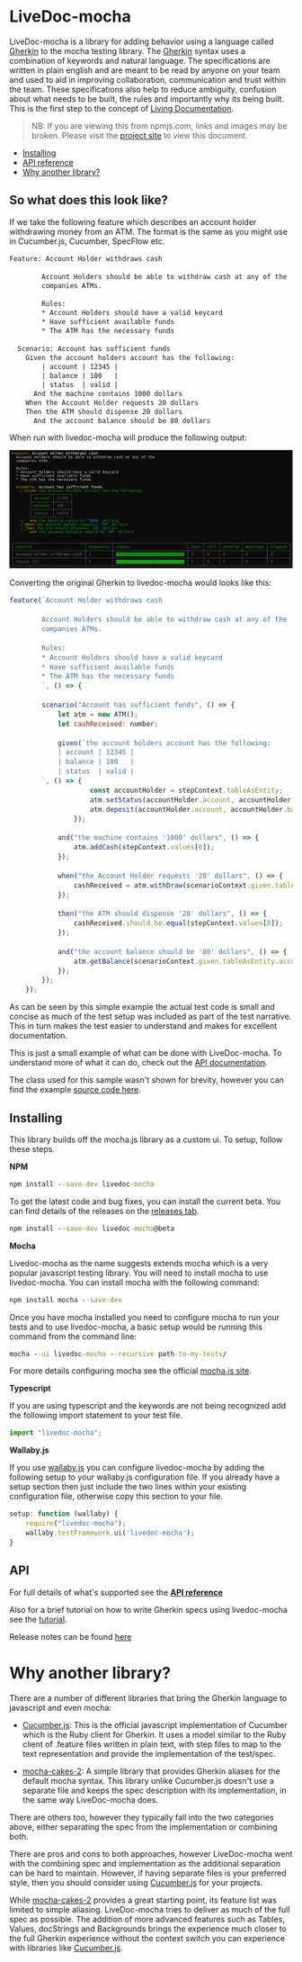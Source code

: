 # LiveDoc-mocha
LiveDoc-mocha is a library for adding behavior using a language called [Gherkin](https://cucumber.io/docs/reference#gherkin) to the mocha testing library. The [Gherkin](https://cucumber.io/docs/reference#gherkin) syntax uses a combination of keywords and natural language. The specifications are written in plain english and are meant to be read by anyone on your team and used to aid in improving collaboration, communication and trust within the team. These specifications also help to reduce ambiguity, confusion about what needs to be built, the rules and importantly why its being built. This is the first step to the concept of [Living Documentation](https://leanpub.com/livingdocumentation).

> NB: If you are viewing this from npmjs.com, links and images may be broken. Please visit the [project site](https://github.com/dotnetprofessional/LiveDoc/blob/master/packages/livedoc-mocha#readme) to view this document.

* [Installing](README.md#Installing)
* [API reference](README.md#api)
* [Why another library?](README.md#why-another-library)

## So what does this look like?
If we take the following feature which describes an account holder withdrawing money from an ATM. The format is the same as you might use in Cucumber.js, Cucumber, SpecFlow etc.

```Gherkin
Feature: Account Holder withdraws cash

        Account Holders should be able to withdraw cash at any of the
        companies ATMs.

        Rules:
        * Account Holders should have a valid keycard
        * Have sufficient available funds
        * The ATM has the necessary funds

  Scenario: Account has sufficient funds
    Given the account holders account has the following:
        | account | 12345 |
        | balance | 100   |
        | status  | valid |
      And the machine contains 1000 dollars
    When the Account Holder requests 20 dollars
    Then the ATM should dispense 20 dollars
      And the account balance should be 80 dollars
```
When run with livedoc-mocha will produce the following output:

![Mocha Test Result](docs/images/Feature.PNG)

Converting the original Gherkin to livedoc-mocha would looks like this:

```js
feature(`Account Holder withdraws cash

        Account Holders should be able to withdraw cash at any of the
        companies ATMs.

        Rules:
        * Account Holders should have a valid keycard
        * Have sufficient available funds
        * The ATM has the necessary funds
        `, () => {

        scenario("Account has sufficient funds", () => {
            let atm = new ATM();
            let cashReceived: number;

            given(`the account holders account has the following:
            | account | 12345 |
            | balance | 100   |
            | status  | valid |
        `, () => {
                    const accountHolder = stepContext.tableAsEntity;
                    atm.setStatus(accountHolder.account, accountHolder.status);
                    atm.deposit(accountHolder.account, accountHolder.balance)
                });

            and("the machine contains '1000' dollars", () => {
                atm.addCash(stepContext.values[0]);
            });

            when("the Account Holder requests '20' dollars", () => {
                cashReceived = atm.withDraw(scenarioContext.given.tableAsEntity.account, stepContext.values[0]);
            });

            then("the ATM should dispense '20' dollars", () => {
                cashReceived.should.be.equal(stepContext.values[0]);
            });

            and("the account balance should be '80' dollars", () => {
                atm.getBalance(scenarioContext.given.tableAsEntity.account).should.be.equal(stepContext.values[0]);
            });
        });
    });
```

As can be seen by this simple example the actual test code is small and concise as much of the test setup was included as part of the test narrative. This in turn makes the test easier to understand and makes for excellent documentation.

This is just a small example of what can be done with LiveDoc-mocha. To understand more of what it can do, check out the [API documentation](docs/API.md).

The class used for this sample wasn't shown for brevity, however you can find the example [source code here](_src/test/Example.ts).

## Installing
This library builds off the mocha.js library as a custom ui. To setup, follow these steps.

__NPM__
```bat
npm install --save-dev livedoc-mocha
```
To get the latest code and bug fixes, you can install the current beta. You can find details of the releases on the [releases tab](https://github.com/dotnetprofessional/LiveDoc/releases).
```bat
npm install --save-dev livedoc-mocha@beta
```

__Mocha__

Livedoc-mocha as the name suggests extends mocha which is a very popular javascript testing library. You will need to install mocha to use livedoc-mocha. You can install mocha with the following command:

``` bat
npm install mocha --save-dev
```
Once you have mocha installed you need to configure mocha to run your tests and to use livedoc-mocha, a basic setup would be running this command from the command line:
```bat
mocha --ui livedoc-mocha --recursive path-to-my-tests/
```
For more details configuring mocha see the official [mocha.js site](http://mochajs.org/).

__Typescript__

If you are using typescript and the keywords are not being recognized add the following import statement to your test file.
```js
import "livedoc-mocha";
```

__Wallaby.js__

If you use [wallaby.js](https://wallabyjs.com/) you can configure livedoc-mocha by adding the following setup to your wallaby.js configuration file. If you already have a setup section then just include the two lines within your existing configuration file, otherwise copy this section to your file.
```js
setup: function (wallaby) {
    require("livedoc-mocha");
    wallaby.testFramework.ui('livedoc-mocha');
}
```
## API
For full details of what's supported see the [__API reference__](docs/API.md)

Also for a brief tutorial on how to write Gherkin specs using livedoc-mocha see the [tutorial](docs/Tutorial.md).

Release notes can be found [here](docs/ReleaseNotes.md)


# Why another library?
There are a number of different libraries that bring the Gherkin language to javascript and even mocha:

* [Cucumber.js](https://github.com/cucumber/cucumber-js): This is the official javascript implementation of Cucumber which is the Ruby client for Gherkin. It uses a model similar to the Ruby client of .feature files written in plain text, with step files to map to the text representation and provide the implementation of the test/spec.

* [mocha-cakes-2](https://github.com/iensu/mocha-cakes-2): A simple library that provides Gherkin aliases for the default mocha syntax. This library unlike Cucumber.js doesn't use a separate file and keeps the spec description with its implementation, in the same way LiveDoc-mocha does.

There are others too, however they typically fall into the two categories above, either separating the spec from the implementation or combining both.

There are pros and cons to both approaches, however LiveDoc-mocha went with the combining spec and implementation as the additional separation can be hard to maintain. However, if having separate files is your preferred style, then you should consider using [Cucumber.js](https://github.com/cucumber/cucumber-js) for your projects.

While [mocha-cakes-2](https://github.com/iensu/mocha-cakes-2) provides a great starting point, its feature list was limited to simple aliasing. LiveDoc-mocha tries to deliver as much of the full spec as possible. The addition of more advanced features such as Tables, Values, docStrings and Backgrounds brings the experience much closer to the full Gherkin experience without the context switch you can experience with libraries like [Cucumber.js](https://github.com/cucumber/cucumber-js).
